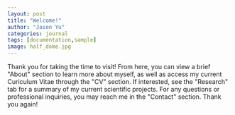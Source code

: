 ```yaml
---
layout: post
title: "Welcome!"
author: "Jason Yu"
categories: journal
tags: [documentation,sample]
image: half_dome.jpg
---
```


Thank you for taking the time to visit! From here, you can view a brief "About" section to learn more about myself, as well as access my current Curiculum Vitae through the "CV" section. If interested, see the "Research" tab for a summary of my current scientific projects. For any questions or professional inquiries, you may reach me in the "Contact" section. Thank you again!

